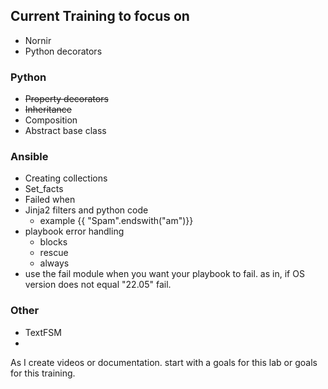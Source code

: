 ## Current Training to focus on
- Nornir
- Python decorators

### Python
- ~~Property decorators~~
- ~~Inheritance~~
- Composition
- Abstract base class

### Ansible
- Creating collections
- Set_facts
- Failed when
- Jinja2 filters and python code
  - example {{ "Spam".endswith("am")}}
- playbook error handling
  - blocks
  - rescue
  - always
- use the fail module when you want your playbook to fail. as in, if OS version does not equal "22.05" fail.
### Other
- TextFSM
- 

As I create videos or documentation. start with a goals for this lab or goals for this training.
